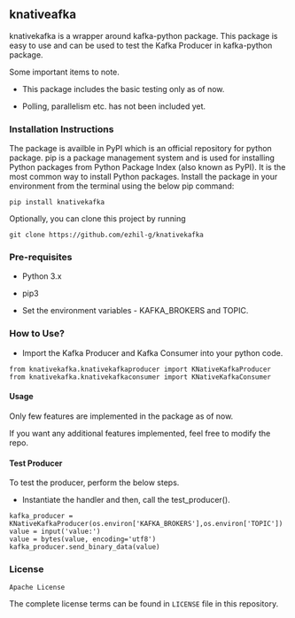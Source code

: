 ## knativeafka

knativekafka is a wrapper around kafka-python package. This package is easy to use and can be used to test the Kafka Producer in kafka-python package.

Some important items to note.

* This package includes the basic testing only as of now.

*  Polling, parallelism etc. has not been included yet.

### Installation Instructions

The package is availble in PyPI which is an official repository for python package.
pip is a package management system and is used for installing Python packages from Python Package Index (also known as PyPI). It is the most common way to install Python packages.
Install the package in your environment from the terminal using the below pip command:

`pip install knativekafka`


Optionally, you can clone this project by running 

`git clone https://github.com/ezhil-g/knativekafka`

### Pre-requisites

- Python 3.x

- pip3

- Set the environment variables - KAFKA_BROKERS and TOPIC.


### How to Use?

* Import the Kafka Producer and Kafka Consumer into your python code.

`from knativekafka.knativekafkaproducer import KNativeKafkaProducer`
`from knativekafka.knativekafkaconsumer import KNativeKafkaConsumer`
    

#### Usage

Only few features are implemented in the package as of now. 

If you want any additional features implemented, feel free to modify the repo.

#### Test Producer

To test the producer, perform the below steps.

* Instantiate the handler and then, call the test_producer().

```
kafka_producer = KNativeKafkaProducer(os.environ['KAFKA_BROKERS'],os.environ['TOPIC'])
value = input('value:')
value = bytes(value, encoding='utf8')            
kafka_producer.send_binary_data(value)    

```


### License

```
Apache License
```

 The complete license terms can be found in `LICENSE` file in this repository.